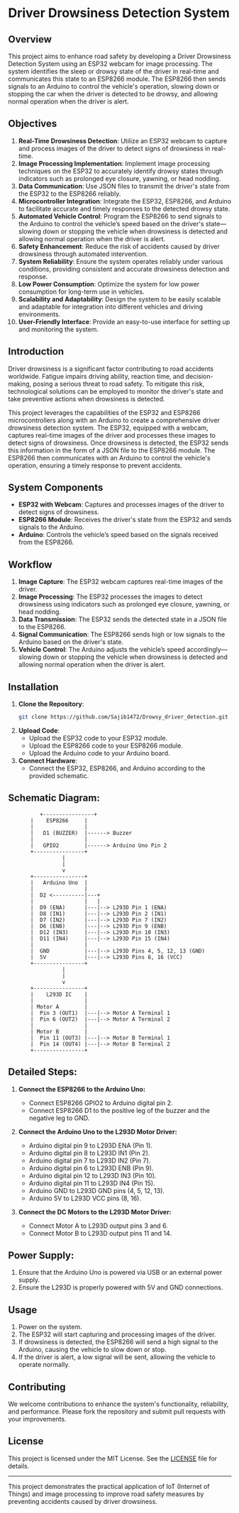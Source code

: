 # Driver Drowsiness Detection System

## Overview
This project aims to enhance road safety by developing a Driver Drowsiness Detection System using an ESP32 webcam for image processing. The system identifies the sleep or drowsy state of the driver in real-time and communicates this state to an ESP8266 module. The ESP8266 then sends signals to an Arduino to control the vehicle's operation, slowing down or stopping the car when the driver is detected to be drowsy, and allowing normal operation when the driver is alert.

## Objectives
1. **Real-Time Drowsiness Detection**: Utilize an ESP32 webcam to capture and process images of the driver to detect signs of drowsiness in real-time.
2. **Image Processing Implementation**: Implement image processing techniques on the ESP32 to accurately identify drowsy states through indicators such as prolonged eye closure, yawning, or head nodding.
3. **Data Communication**: Use JSON files to transmit the driver's state from the ESP32 to the ESP8266 reliably.
4. **Microcontroller Integration**: Integrate the ESP32, ESP8266, and Arduino to facilitate accurate and timely responses to the detected drowsy state.
5. **Automated Vehicle Control**: Program the ESP8266 to send signals to the Arduino to control the vehicle’s speed based on the driver's state—slowing down or stopping the vehicle when drowsiness is detected and allowing normal operation when the driver is alert.
6. **Safety Enhancement**: Reduce the risk of accidents caused by driver drowsiness through automated intervention.
7. **System Reliability**: Ensure the system operates reliably under various conditions, providing consistent and accurate drowsiness detection and response.
8. **Low Power Consumption**: Optimize the system for low power consumption for long-term use in vehicles.
9. **Scalability and Adaptability**: Design the system to be easily scalable and adaptable for integration into different vehicles and driving environments.
10. **User-Friendly Interface**: Provide an easy-to-use interface for setting up and monitoring the system.

## Introduction
Driver drowsiness is a significant factor contributing to road accidents worldwide. Fatigue impairs driving ability, reaction time, and decision-making, posing a serious threat to road safety. To mitigate this risk, technological solutions can be employed to monitor the driver's state and take preventive actions when drowsiness is detected.

This project leverages the capabilities of the ESP32 and ESP8266 microcontrollers along with an Arduino to create a comprehensive driver drowsiness detection system. The ESP32, equipped with a webcam, captures real-time images of the driver and processes these images to detect signs of drowsiness. Once drowsiness is detected, the ESP32 sends this information in the form of a JSON file to the ESP8266 module. The ESP8266 then communicates with an Arduino to control the vehicle's operation, ensuring a timely response to prevent accidents.

## System Components
- **ESP32 with Webcam**: Captures and processes images of the driver to detect signs of drowsiness.
- **ESP8266 Module**: Receives the driver's state from the ESP32 and sends signals to the Arduino.
- **Arduino**: Controls the vehicle’s speed based on the signals received from the ESP8266.

## Workflow
1. **Image Capture**: The ESP32 webcam captures real-time images of the driver.
2. **Image Processing**: The ESP32 processes the images to detect drowsiness using indicators such as prolonged eye closure, yawning, or head nodding.
3. **Data Transmission**: The ESP32 sends the detected state in a JSON file to the ESP8266.
4. **Signal Communication**: The ESP8266 sends high or low signals to the Arduino based on the driver's state.
5. **Vehicle Control**: The Arduino adjusts the vehicle’s speed accordingly—slowing down or stopping the vehicle when drowsiness is detected and allowing normal operation when the driver is alert.

## Installation
1. **Clone the Repository**:
   ```bash
   git clone https://github.com/Sajib1472/Drowsy_driver_detection.git
   ```
2. **Upload Code**:
   - Upload the ESP32 code to your ESP32 module.
   - Upload the ESP8266 code to your ESP8266 module.
   - Upload the Arduino code to your Arduino board.
3. **Connect Hardware**:
   - Connect the ESP32, ESP8266, and Arduino according to the provided schematic.

## Schematic Diagram:
              +----------------+
           |    ESP8266     |
           |                |
           |   D1 (BUZZER)  |------> Buzzer
           |                |
           |   GPIO2        |------> Arduino Uno Pin 2
           +----------------+
                     |
                     |
                     v
           +----------------+
           |   Arduino Uno  |
           |                |
           |  D2 <----------|---+
           |                |   |
           |  D9 (ENA)      |---|--> L293D Pin 1 (ENA)
           |  D8 (IN1)      |---|--> L293D Pin 2 (IN1)
           |  D7 (IN2)      |---|--> L293D Pin 7 (IN2)
           |  D6 (ENB)      |---|--> L293D Pin 9 (ENB)
           |  D12 (IN3)     |---|--> L293D Pin 10 (IN3)
           |  D11 (IN4)     |---|--> L293D Pin 15 (IN4)
           |                |
           |  GND           |---|--> L293D Pins 4, 5, 12, 13 (GND)
           |  5V            |---|--> L293D Pins 8, 16 (VCC)
           +----------------+
                     |
                     |
                     v
           +----------------+
           |    L293D IC    |
           |                |
           | Motor A        |
           |  Pin 3 (OUT1)  |---|--> Motor A Terminal 1
           |  Pin 6 (OUT2)  |---|--> Motor A Terminal 2
           |                |
           | Motor B        |
           |  Pin 11 (OUT3) |---|--> Motor B Terminal 1
           |  Pin 14 (OUT4) |---|--> Motor B Terminal 2
           +----------------+
           
## Detailed Steps:
1. **Connect the ESP8266 to the Arduino Uno:**
   - Connect ESP8266 GPIO2 to Arduino digital pin 2.
   - Connect ESP8266 D1 to the positive leg of the buzzer and the negative leg to GND.

2. **Connect the Arduino Uno to the L293D Motor Driver:**
   - Arduino digital pin 9 to L293D ENA (Pin 1).
   - Arduino digital pin 8 to L293D IN1 (Pin 2).
   - Arduino digital pin 7 to L293D IN2 (Pin 7).
   - Arduino digital pin 6 to L293D ENB (Pin 9).
   - Arduino digital pin 12 to L293D IN3 (Pin 10).
   - Arduino digital pin 11 to L293D IN4 (Pin 15).
   - Arduino GND to L293D GND pins (4, 5, 12, 13).
   - Arduino 5V to L293D VCC pins (8, 16).

3. **Connect the DC Motors to the L293D Motor Driver:**
   - Connect Motor A to L293D output pins 3 and 6.
   - Connect Motor B to L293D output pins 11 and 14.

## Power Supply:
1. Ensure that the Arduino Uno is powered via USB or an external power supply.
2. Ensure the L293D is properly powered with 5V and GND connections.

## Usage
1. Power on the system.
2. The ESP32 will start capturing and processing images of the driver.
3. If drowsiness is detected, the ESP8266 will send a high signal to the Arduino, causing the vehicle to slow down or stop.
4. If the driver is alert, a low signal will be sent, allowing the vehicle to operate normally.

## Contributing
We welcome contributions to enhance the system's functionality, reliability, and performance. Please fork the repository and submit pull requests with your improvements.

## License
This project is licensed under the MIT License. See the [LICENSE](LICENSE) file for details.

---

This project demonstrates the practical application of IoT (Internet of Things) and image processing to improve road safety measures by preventing accidents caused by driver drowsiness.
